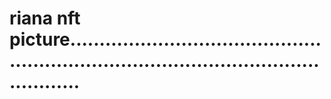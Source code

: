 # riana nft picture............................................................................................................
